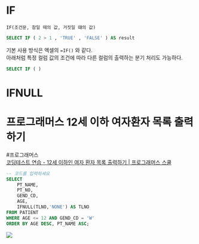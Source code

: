 # IF
`IF(조건문, 참일 때의 값, 거짓일 떄의 값)`
```sql
SELECT IF ( 2 > 1 , 'TRUE' , 'FALSE' ) AS result
```

기본 사용 방식은 엑셀의 `=IF()` 와 같다. <br>
아래처럼 특정 컬럼 값의 조건에 따라 다른 컬럼의 출력하는 분기 처리도 가능하다.

```sql
SELECT IF ( )
```

# IFNULL


# 프로그래머스 12세 이하 여자환자 목록 출력하기
#프로그래머스  
[코딩테스트 연습 - 12세 이하인 여자 환자 목록 출력하기 | 프로그래머스 스쿨](https://school.programmers.co.kr/learn/courses/30/lessons/132201)

```sql
-- 코드를 입력하세요
SELECT
    PT_NAME,
    PT_NO,
    GEND_CD,
    AGE,
    IFNULL(TLNO,'NONE') AS TLNO
FROM PATIENT
WHERE AGE <= 12 AND GEND_CD = 'W'
ORDER BY AGE DESC, PT_NAME ASC;

```

![](https://i.imgur.com/LDHPyJH.png)
